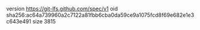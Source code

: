 version https://git-lfs.github.com/spec/v1
oid sha256:ac64a739960a2c7122a81fbb6cba0da59ce9a1075fcd8f69e682e1e3c643e491
size 3815
